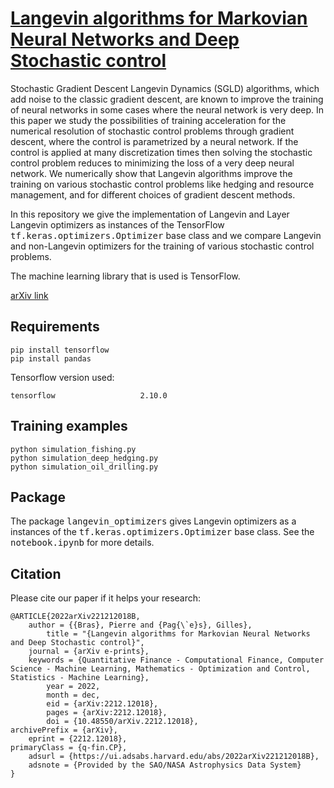 # [Langevin algorithms for Markovian Neural Networks and Deep Stochastic control](https://arxiv.org/abs/2212.12018)

Stochastic Gradient Descent Langevin Dynamics (SGLD) algorithms, which add noise to the classic gradient descent, are known to improve the training of neural networks in some cases where the neural network is very deep.
In this paper we study the possibilities of training acceleration for the numerical resolution of stochastic control problems through gradient descent, where the control is parametrized by a neural network. If the control is applied at many discretization times then solving the stochastic control problem reduces to minimizing the loss of a very deep neural network.
We numerically show that Langevin algorithms improve the training on various stochastic control problems like hedging and resource management, and for different choices of gradient descent methods.

In this repository we give the implementation of Langevin and Layer Langevin optimizers as instances of the TensorFlow <tt>tf.keras.optimizers.Optimizer</tt> base class and we compare Langevin and non-Langevin optimizers for the training of various stochastic control problems.

The machine learning library that is used is TensorFlow.

[arXiv link](https://arxiv.org/abs/2212.12018)




## Requirements

```setup
pip install tensorflow
pip install pandas
```

Tensorflow version used:
```
tensorflow                   2.10.0
```


## Training examples

```
python simulation_fishing.py
python simulation_deep_hedging.py
python simulation_oil_drilling.py
```


## Package
The package <tt>langevin_optimizers</tt> gives Langevin optimizers as a instances of the <tt>tf.keras.optimizers.Optimizer</tt> base class. See the <tt>notebook.ipynb</tt> for more details.



## Citation
Please cite our paper if it helps your research:

	@ARTICLE{2022arXiv221212018B,
		author = {{Bras}, Pierre and {Pag{\`e}s}, Gilles},
			title = "{Langevin algorithms for Markovian Neural Networks and Deep Stochastic control}",
		journal = {arXiv e-prints},
		keywords = {Quantitative Finance - Computational Finance, Computer Science - Machine Learning, Mathematics - Optimization and Control, Statistics - Machine Learning},
			year = 2022,
			month = dec,
			eid = {arXiv:2212.12018},
			pages = {arXiv:2212.12018},
			doi = {10.48550/arXiv.2212.12018},
	archivePrefix = {arXiv},
		eprint = {2212.12018},
	primaryClass = {q-fin.CP},
		adsurl = {https://ui.adsabs.harvard.edu/abs/2022arXiv221212018B},
		adsnote = {Provided by the SAO/NASA Astrophysics Data System}
	}
